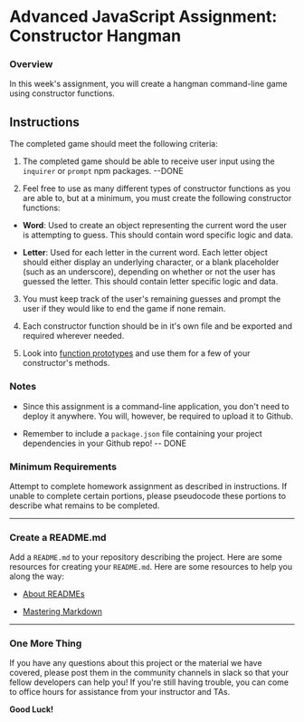 # Advanced JavaScript Assignment: Constructor Hangman

### Overview

In this week's assignment, you will create a hangman command-line game using constructor functions.

## Instructions

The completed game should meet the following criteria:


1. The completed game should be able to receive user input using the `inquirer` or `prompt` npm packages. --DONE

2. Feel free to use as many different types of constructor functions as you are able to, but at a minimum, you must create the following constructor functions:

 * **Word**: Used to create an object representing the current word the user is attempting to guess. This should contain word specific logic and data.

 * **Letter**: Used for each letter in the current word. Each letter object should either display an underlying character, or a blank placeholder (such as an underscore), depending on whether or not the user has guessed the letter. This should contain letter specific logic and data.

3. You must keep track of the user's remaining guesses and prompt the user if they would like to end the game if none remain.

4. Each constructor function should be in it's own file and be exported and required wherever needed.

5. Look into [function prototypes](https://www.thecodeship.com/web-development/methods-within-constructor-vs-prototype-in-javascript/) and use them for a few of your constructor's methods.

### Notes

* Since this assignment is a command-line application, you don't need to deploy it anywhere. You will, however, be required to upload it to Github. 

* Remember to include a `package.json` file containing your project dependencies in your Github repo! -- DONE 

### Minimum Requirements

Attempt to complete homework assignment as described in instructions. If unable to complete certain portions, please pseudocode these portions to describe what remains to be completed.

- - -

### Create a README.md

Add a `README.md` to your repository describing the project. Here are some resources for creating your `README.md`. Here are some resources to help you along the way:

* [About READMEs](https://help.github.com/articles/about-readmes/)

* [Mastering Markdown](https://guides.github.com/features/mastering-markdown/)

- - -

### One More Thing

If you have any questions about this project or the material we have covered, please post them in the community channels in slack so that your fellow developers can help you! If you're still having trouble, you can come to office hours for assistance from your instructor and TAs.

**Good Luck!**


